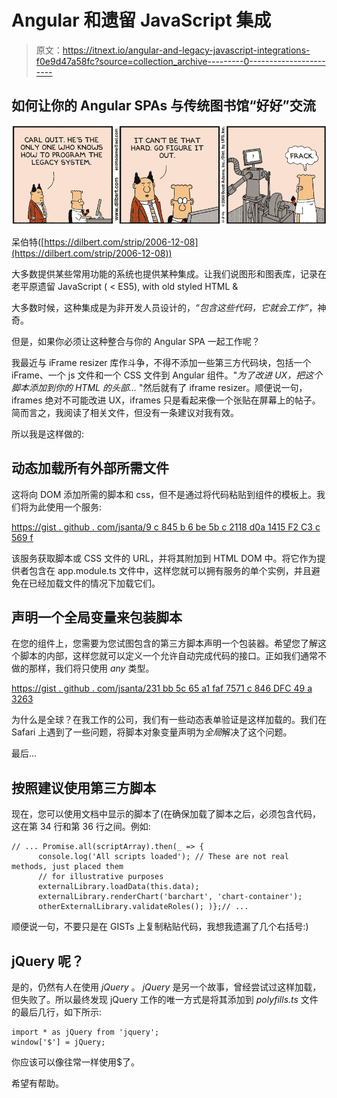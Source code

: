 # Angular 和遗留 JavaScript 集成

> 原文：<https://itnext.io/angular-and-legacy-javascript-integrations-f0e9d47a58fc?source=collection_archive---------0----------------------->

## 如何让你的 Angular SPAs 与传统图书馆“好好”交流

![](img/58f33b48c59f42376baf2e5a313349a6.png)

呆伯特([https://dilbert.com/strip/2006-12-08](https://dilbert.com/strip/2006-12-08))

大多数提供某些常用功能的系统也提供某种集成。让我们说图形和图表库，记录在老平原遗留 JavaScript ( < ES5), with old styled HTML &

大多数时候，这种集成是为非开发人员设计的，*“包含这些代码，它就会工作”*，神奇。

但是，如果你必须让这种整合与你的 Angular SPA 一起工作呢？

我最近与 iFrame resizer 库作斗争，不得不添加一些第三方代码块，包括一个 iFrame、一个 js 文件和一个 CSS 文件到 Angular 组件。"*为了改进 UX，把这个脚本添加到你的 HTML 的头部…* "然后就有了 iframe resizer。顺便说一句，iframes 绝对不可能改进 UX，iframes 只是看起来像一个张贴在屏幕上的帖子。
简而言之，我阅读了相关文件，但没有一条建议对我有效。

所以我是这样做的:

## 动态加载所有外部所需文件

这将向 DOM 添加所需的脚本和 css，但不是通过将代码粘贴到组件的模板上。我们将为此使用一个服务:

[https://gist . github . com/jsanta/9 c 845 b 6 be 5b c 2118 d0a 1415 F2 C3 c 569 f](https://gist.github.com/jsanta/9c845b6be5bc2118d0a1415f2c3c569f)

该服务获取脚本或 CSS 文件的 URL，并将其附加到 HTML DOM 中。将它作为提供者包含在 app.module.ts 文件中，这样您就可以拥有服务的单个实例，并且避免在已经加载文件的情况下加载它们。

## 声明一个全局变量来包装脚本

在您的组件上，您需要为您试图包含的第三方脚本声明一个包装器。希望您了解这个脚本的内部，这样您就可以定义一个允许自动完成代码的接口。正如我们通常不做的那样，我们将只使用 *any* 类型。

[https://gist . github . com/jsanta/231 bb 5c 65 a1 faf 7571 c 846 DFC 49 a 3263](https://gist.github.com/jsanta/231bb5c65a1faf7571c846dfc49a3263)

为什么是全球？在我工作的公司，我们有一些动态表单验证是这样加载的。我们在 Safari 上遇到了一些问题，将脚本对象变量声明为*全局*解决了这个问题。

最后…

## 按照建议使用第三方脚本

现在，您可以使用文档中显示的脚本了(在确保加载了脚本之后，必须包含代码，这在第 34 行和第 36 行之间。例如:

```
// ... Promise.all(scriptArray).then(_ => {
      console.log('All scripts loaded'); // These are not real methods, just placed them 
      // for illustrative purposes
      externalLibrary.loadData(this.data);
      externalLibrary.renderChart('barchart', 'chart-container');
      otherExternalLibrary.validateRoles(); )};// ...
```

顺便说一句，不要只是在 GISTs 上复制粘贴代码，我想我遗漏了几个右括号:)

## jQuery 呢？

是的，仍然有人在使用 *jQuery* 。 *jQuery* 是另一个故事，曾经尝试过这样加载，但失败了。所以最终发现 jQuery 工作的唯一方式是将其添加到 *polyfills.ts* 文件的最后几行，如下所示:

```
import * as jQuery from 'jquery';
window['$'] = jQuery;
```

你应该可以像往常一样使用$了。

希望有帮助。